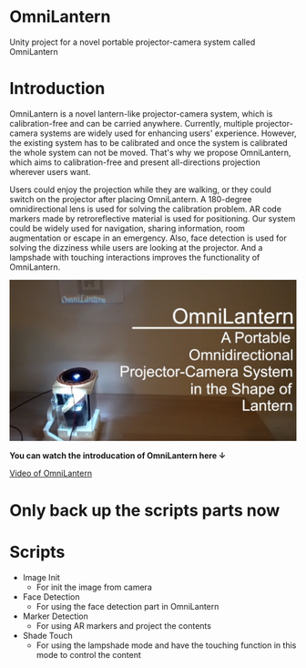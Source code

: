 # OmniLantern
Unity project for a novel portable projector-camera system called OmniLantern


# Introduction
OmniLantern is a novel lantern-like projector-camera system, which is calibration-free and can be carried anywhere. Currently, multiple projector-camera systems are widely used for enhancing users' experience. However, the existing system has to be calibrated and once the system is calibrated the whole system can not be moved. That's why we propose OmniLantern, which aims to calibration-free and present all-directions projection wherever users want. 

Users could enjoy the projection while they are walking, or they could switch on the projector after placing OmniLantern. A 180-degree omnidirectional lens is used for solving the calibration problem. AR code markers made by retroreflective material is used for positioning. Our system could be widely used for navigation, sharing information, room augmentation or escape in an emergency. Also, face detection is used for solving the dizziness while users are looking at the projector. And a lampshade with touching interactions improves the functionality of OmniLantern.
  
  
![OmniLantern](images/cover.png)
  
**You can watch the introducation of OmniLantern here ↓**
  
[Video of OmniLantern](https://youtu.be/xmjtV_JmOiI)

# Only back up the scripts parts now

# Scripts
- Image Init
	- For init the image from camera
- Face Detection
	- For using the face detection part in OmniLantern
- Marker Detection
	- For using AR markers and project the contents
- Shade Touch
	- For using the lampshade mode and have the touching function in this mode to control the content
